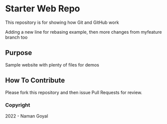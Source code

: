 # Starter Web Repo

This repository is for showing how Git and GitHub work

Adding a new line for rebasing example, then 
more changes from myfeature branch too

## Purpose

Sample website with plenty of files for demos


## How To Contribute

Please fork this repository and then issue Pull Requests for review.

### Copyright

2022 - Naman Goyal